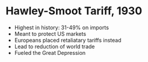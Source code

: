 # Hawley-Smoot Tariff, 1930
- Highest in history: 31-49% on imports
- Meant to protect US markets
- Europeans placed retaliatary tariffs instead
- Lead to reduction of world trade
- Fueled the Great Depression
